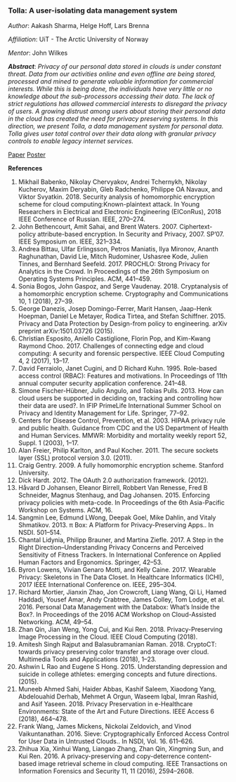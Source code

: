 ### Tolla: A user-isolating data management system 
_Author_: Aakash Sharma, Helge Hoff, Lars Brenna 

_Affiliation_: UiT - The Arctic University of Norway

_Mentor_: John Wilkes

**_Abstract_**:
*Privacy of our personal data stored in clouds is under constant threat. 
Data from our activities online and even offline are being stored, processed and mined to generate valuable information for commercial interests. 
While this is being done, the individuals have very little or no knowledge about the sub-processors accessing their data. 
The lack of strict regulations has allowed commercial interests to disregard the privacy of users. 
A growing distrust among users about storing their personal data in the cloud has created the need for privacy preserving systems. 
In this direction, we present Tolla, a data management system for personal data. 
Tolla gives user total control over their data along with granular privacy controls to enable legacy internet services.*

[Paper](http://conferences.inf.ed.ac.uk/EuroDW2018/papers/eurodw18-Sharma.pdf) 
[Poster](http://conferences.inf.ed.ac.uk/EuroDW2018/papers/eurodw18-Sharma.pdf)

**References**
1. Mikhail Babenko, Nikolay Chervyakov, Andrei Tchernykh, Nikolay Kucherov, Maxim Deryabin, Gleb Radchenko, Philippe OA Navaux, and Viktor Svyatkin. 2018. Security analysis of homomorphic encryption scheme for cloud computing:Known-plaintext attack. In Young Researchers in Electrical and Electronic Engineering (EIConRus), 2018 IEEE Conference of Russian. IEEE, 270–274.
2. John Bethencourt, Amit Sahai, and Brent Waters. 2007. Ciphertext-policy attribute-based encryption. In Security and Privacy, 2007. SP’07. IEEE Symposium on. IEEE, 321–334.
3. Andrea Bittau, Ulfar Erlingsson, Petros Maniatis, Ilya Mironov, Ananth Raghunathan, David Lie, Mitch Rudominer, Ushasree Kode, Julien Tinnes, and Bernhard Seefeld. 2017. PROCHLO: Strong Privacy for Analytics in the Crowd. In Proceedings of the 26th Symposium on Operating Systems Principles. ACM, 441–459.
4. Sonia Bogos, John Gaspoz, and Serge Vaudenay. 2018. Cryptanalysis of a homomorphic encryption scheme. Cryptography and Communications 10, 1 (2018), 27–39.
5. George Danezis, Josep Domingo-Ferrer, Marit Hansen, Jaap-Henk Hoepman, Daniel Le Metayer, Rodica Tirtea, and Stefan Schiffner. 2015. Privacy and Data Protection by Design-from policy to engineering. arXiv preprint arXiv:1501.03726 (2015).
6. Christian Esposito, Aniello Castiglione, Florin Pop, and Kim-Kwang Raymond Choo. 2017. Challenges of connecting edge and cloud computing: A security and forensic perspective. IEEE Cloud Computing 4, 2 (2017), 13–17.
7. David Ferraiolo, Janet Cugini, and D Richard Kuhn. 1995. Role-based access control (RBAC): Features and motivations. In Proceedings of 11th annual computer security application conference. 241–48.
8. Simone Fischer-Hübner, Julio Angulo, and Tobias Pulls. 2013. How can cloud users be supported in deciding on, tracking and controlling how their data are used?. In IFIP PrimeLife International Summer School on Privacy and Identity Management for Life. Springer, 77–92.
9. Centers for Disease Control, Prevention, et al. 2003. HIPAA privacy rule and public health. Guidance from CDC and the US Department of Health and Human Services. MMWR: Morbidity and mortality weekly report 52, Suppl. 1 (2003), 1–17.
10. Alan Freier, Philip Karlton, and Paul Kocher. 2011. The secure sockets layer (SSL) protocol version 3.0. (2011).
11. Craig Gentry. 2009. A fully homomorphic encryption scheme. Stanford University.
12. Dick Hardt. 2012. The OAuth 2.0 authorization framework. (2012).
13. Håvard D Johansen, Eleanor Birrell, Robbert Van Renesse, Fred B Schneider, Magnus Stenhaug, and Dag Johansen. 2015. Enforcing privacy policies with meta-code. In Proceedings of the 6th Asia-Pacific Workshop on Systems. ACM, 16.
14. Sangmin Lee, Edmund LWong, Deepak Goel, Mike Dahlin, and Vitaly Shmatikov. 2013. π Box: A Platform for Privacy-Preserving Apps.. In NSDI. 501–514.
15. Chantal Lidynia, Philipp Brauner, and Martina Ziefle. 2017. A Step in the Right Direction–Understanding Privacy Concerns and Perceived Sensitivity of Fitness Trackers. In International Conference on Applied Human Factors and Ergonomics. Springer, 42–53.
16. Byron Lowens, Vivian Genaro Motti, and Kelly Caine. 2017. Wearable Privacy: Skeletons in The Data Closet. In Healthcare Informatics (ICHI), 2017 IEEE International Conference on. IEEE, 295–304.
17. Richard Mortier, Jianxin Zhao, Jon Crowcroft, Liang Wang, Qi Li, Hamed Haddadi, Yousef Amar, Andy Crabtree, James Colley, Tom Lodge, et al. 2016. Personal Data Management with the Databox: What’s Inside the Box?. In Proceedings of the 2016 ACM Workshop on Cloud-Assisted Networking. ACM, 49–54.
18. Zhan Qin, Jian Weng, Yong Cui, and Kui Ren. 2018. Privacy-Preserving Image Processing in the Cloud. IEEE Cloud Computing (2018).
19. Amitesh Singh Rajput and Balasubramanian Raman. 2018. CryptoCT: towards privacy preserving color transfer and storage over cloud. Multimedia Tools and Applications (2018), 1–23.
20. Ashwin L Rao and Eugene S Hong. 2015. Understanding depression and suicide in college athletes: emerging concepts and future directions. (2015).
21. Muneeb Ahmed Sahi, Haider Abbas, Kashif Saleem, Xiaodong Yang, Abdelouahid Derhab, Mehmet A Orgun, Waseem Iqbal, Imran Rashid, and Asif Yaseen. 2018. Privacy Preservation in e-Healthcare Environments: State of the Art and Future Directions. IEEE Access 6 (2018), 464–478.
22. Frank Wang, James Mickens, Nickolai Zeldovich, and Vinod Vaikuntanathan. 2016. Sieve: Cryptographically Enforced Access Control for User Data in Untrusted Clouds.. In NSDI, Vol. 16. 611–626.
23. Zhihua Xia, Xinhui Wang, Liangao Zhang, Zhan Qin, Xingming Sun, and Kui Ren. 2016. A privacy-preserving and copy-deterrence content-based image retrieval scheme in cloud computing. IEEE Transactions on Information Forensics and Security 11, 11 (2016), 2594–2608.
